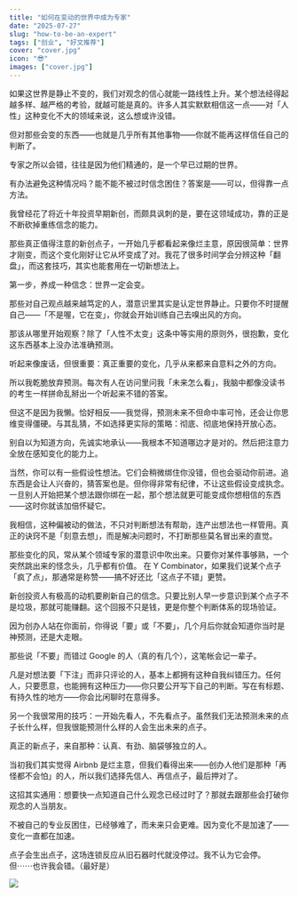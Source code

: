 ```yaml
---
title: "如何在变动的世界中成为专家"
date: "2025-07-27"
slug: "how-to-be-an-expert"
tags: ["创业", "好文推荐"]
cover: "cover.jpg"
icon: "😎"
images: ["cover.jpg"]
---
```

如果这世界是静止不变的，我们对观念的信心就能一路线性上升。某个想法经得起越多样、越严格的考验，就越可能是真的。许多人其实默默相信这一点——对「人性」这种变化不大的领域来说，这么想或许没错。



但对那些会变的东西——也就是几乎所有其他事物——你就不能再这样信任自己的判断了。



专家之所以会错，往往是因为他们精通的，是一个早已过期的世界。



有办法避免这种情况吗？能不能不被过时信念困住？答案是——可以，但得靠一点方法。



我曾经花了将近十年投资早期新创，而颇具讽刺的是，要在这领域成功，靠的正是不断砍掉重练信念的能力。



那些真正值得注意的新创点子，一开始几乎都看起来像烂主意，原因很简单：世界才刚变，而这个变化刚好让它从坏变成了对。我花了很多时间学会分辨这种「翻盘」，而这套技巧，其实也能套用在一切新想法上。



第一步，养成一种信念：世界一定会变。



那些对自己观点越来越笃定的人，潜意识里其实是认定世界静止。只要你不时提醒自己——「不是喔，它在变」，你就会开始训练自己去嗅出风的方向。



那该从哪里开始观察？除了「人性不太变」这条中等实用的原则外，很抱歉，变化这东西基本上没办法准确预测。



听起来像废话，但很重要：真正重要的变化，几乎从来都来自意料之外的方向。



所以我乾脆放弃预测。每次有人在访问里问我「未来怎么看」，我脑中都像没读书的考生一样拼命乱掰出一个听起来不错的答案。



但这不是因为我懒。恰好相反——我觉得，预测未来不但命中率可怜，还会让你思维变得僵硬。与其乱猜，不如选择更实际的策略：彻底、彻底地保持开放心态。



别自以为知道方向，先诚实地承认——我根本不知道哪边才是对的。然后把注意力全放在感知变化的能力上。



当然，你可以有一些假设性想法。它们会稍微绑住你没错，但也会驱动你前进。追东西是会让人兴奋的，猜答案也是。但你得非常有纪律，不让这些假设变成执念。
一旦别人开始把某个想法跟你绑在一起，那个想法就更可能变成你想相信的东西——这时你就该加倍怀疑它。



我相信，这种偏被动的做法，不只对判断想法有帮助，连产出想法也一样管用。真正的诀窍不是「刻意去想」，而是解决问题时，不打断那些莫名冒出来的直觉。



那些变化的风，常从某个领域专家的潜意识中吹出来。只要你对某件事够熟，一个突然跳出来的怪念头，几乎都有价值。
在 Y Combinator，如果我们说某个点子「疯了点」，那通常是称赞——搞不好还比「这点子不错」更赞。



新创投资人有极高的动机要刷新自己的信念。只要比别人早一步意识到某个点子不是垃圾，那就可能赚翻。这个回报不只是钱，更是你整个判断体系的现场验证。



因为创办人站在你面前，你得说「要」或「不要」，几个月后你就会知道你当时是神预测，还是大走眼。



那些说「不要」而错过 Google 的人（真的有几个），这笔帐会记一辈子。



凡是对想法要「下注」而非只评论的人，基本上都拥有这种自我纠错压力。任何人，只要愿意，也能拥有这种压力——你只要公开写下自己的判断。写在有标题、有持久性的地方——你会比闲聊时在意得多。



另一个我很常用的技巧：一开始先看人，不先看点子。虽然我们无法预测未来的点子长什么样，但我很能预测什么样的人会生出未来的点子。



真正的新点子，来自那种：认真、有劲、脑袋够独立的人。



当初我们其实觉得 Airbnb 是烂主意，但我们看得出来——创办人他们是那种「再怪都不会怕」的人，所以我们选择先信人、再信点子，最后押对了。



这招其实通用：想要快一点知道自己什么观念已经过时了？那就去跟那些会打破你观念的人当朋友。



不被自己的专业反困住，已经够难了，而未来只会更难。因为变化不是加速了——变化一直都在加速。



点子会生出点子，这场连锁反应从旧石器时代就没停过。我不认为它会停。
但⋯⋯也许我会错。（最好是）




![](https://prod-files-secure.s3.us-west-2.amazonaws.com/112d0858-5090-4d34-a606-b75eb8d65fd2/46476355-9cf3-4e99-9b7a-3531bc426380/1000202064.png?X-Amz-Algorithm=AWS4-HMAC-SHA256&X-Amz-Content-Sha256=UNSIGNED-PAYLOAD&X-Amz-Credential=ASIAZI2LB466254CJ4PJ%2F20250928%2Fus-west-2%2Fs3%2Faws4_request&X-Amz-Date=20250928T154324Z&X-Amz-Expires=3600&X-Amz-Security-Token=IQoJb3JpZ2luX2VjEDYaCXVzLXdlc3QtMiJHMEUCIQDBSArVa4kbEdVNCkKfTWn%2B5GV3wPJ7g3DVPZeJCn2y2wIgfc2yOCSz4SQqPOW4S4oXDtEFw7DXx%2F0q3hbgKWrrETwqiAQIv%2F%2F%2F%2F%2F%2F%2F%2F%2F%2F%2FARAAGgw2Mzc0MjMxODM4MDUiDEOyU7gqE2dNURSWFyrcAzvGh5qVDZidZ0MVRa%2FTLlGbjrPwQFVLkJLMdbgVn2Vcf%2BJjtETM9VdD%2FiSGuYXaNyi0TiPr52ZD%2FXEJQWGwjrTiKGqIPt0L1d19gJHWE%2FcuVWA5thwIiTIe6GbWGLEr2wENk7Jjw%2F2f4PyfoOB5KpMrVEUjYXIrCCMtwcrG1LSWaGoC%2BNNPxnxQc0XEkdg4CCHEn96eL2Q76IzAJ%2ByzJUcuMsp9d%2BFQYrD4ywxMgGUEAJ8aIsowwVkcZ%2BQ6Y3kdju5equAth5ymX8JTuHJwsUgL%2FZG34wgjaxKh2uWb4P%2Bi3iqAopP7qB%2BH6c90fxTfV%2F53DwkU10xe6HOx%2F14W%2FjWgL21mau6Kr6P4bV%2BOZUJ7E2UNLnVecJht5SOd1GTiQ0djB1%2FMPNB5f9ui3mEbPFwTWSm3rYAxRTb6ZYzCM8iN6E%2FC%2FR81Y0IWsIlA92OCitGtDkIaxiWLL0bRi9F6ET9wdHzP%2Ffaxu%2Bvhp%2BRb1xBmqxOGFbf%2BedwIApl1nbzyNzHLLlQ3VWFtQ3IPNief3UK%2F%2FfiwdQQCCJG9mVvDRMPbbmNxJ%2B0coaOGtV%2Bjale8%2BqCE8hpnJRc%2B2asEQuktZqqe7iS%2FPBByykBDqg5Kmw287RCak4zesMqu96NOMKDv5MYGOqUBdmd6h48hsGc7G6bttoL0%2BSQpNwef9Yl4SEIJc7iLUc2OdM9cg%2FrR0t9CntwlmbKUregVa3hqExceo0oo0BRA2vQNYRq6jQJusCec1q7u71nc1dXGFra205O91a9YuTW%2B0e%2FjZmMduLIt5ZCDojULiipI58FnYixMKpnP99U7eYaNzZAZGaVlAPUKIOG6OzyFr9Syr29z7%2F8AQy4barlArjK5Cveb&X-Amz-Signature=846a65dd7fef6e7561e9e6f9bc2a5eb5de872e2a8b48b261baf849b1033bea1e&X-Amz-SignedHeaders=host&x-amz-checksum-mode=ENABLED&x-id=GetObject)

